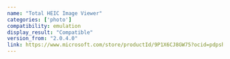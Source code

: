 ```yaml
---
name: "Total HEIC Image Viewer"
categories: ['photo']
compatibility: emulation
display_result: "Compatible"
version_from: "2.0.4.0"
link: https://www.microsoft.com/store/productId/9P1X6CJ8GW75?ocid=pdpshare
---
```

